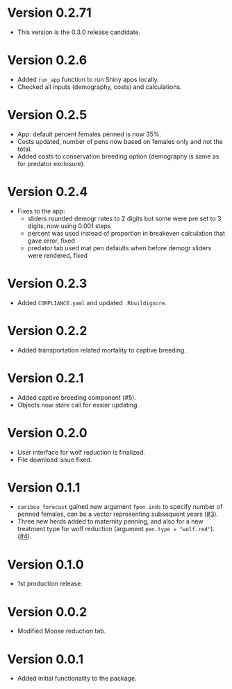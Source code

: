 # Version 0.2.71

* This version is the 0.3.0 release candidate.

# Version 0.2.6

* Added `run_app` function to run Shiny apps locally.
* Checked all inputs (demography, costs) and calculations.

# Version 0.2.5

* App: default percent females penned is now 35%.
* Costs updated, number of pens now based on females only and not the total.
* Added costs to conservation breeding option (demography is same as for
  predator exclosure).

# Version 0.2.4

* Fixes to the app:
  - sliders rounded demogr rates to 2 digits but some were pre set to 3 digits, now using 0.001 steps
  - percent was used instead of proportion in breakeven calculation that gave error, fixed
  - predator tab used mat pen defaults when before demogr sliders were rendered, fixed

# Version 0.2.3

* Added `COMPLIANCE.yaml` and updated `.Rbuildignore`.

# Version 0.2.2

* Added transportation related mortality to captive breeding.

# Version 0.2.1

* Added captive breeding component (#5).
* Objects now store call for easier updating.

# Version 0.2.0

* User interface for wolf reduction is finalized.
* File download issue fixed.

# Version 0.1.1

* `caribou_forecast` gained new argument `fpen.inds` to specify
  number of penned females, can be a vector representing subsequent years 
  ([#3](https://github.com/bcgov/CaribouBC/issues/3)).
* Three new herds added to maternity penning, and also for a new 
  treatment type for wolf reduction (argument `pen.type = "wolf.red"`).
  ([#4](https://github.com/bcgov/CaribouBC/issues/4)).

# Version 0.1.0

* 1st production release.

# Version 0.0.2

* Modified Moose reduction tab.

# Version 0.0.1

* Added initial functionality to the package.
